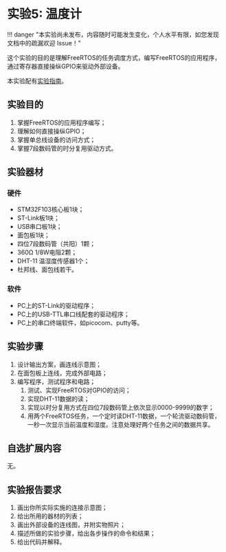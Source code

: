 # 实验5: 温度计

!!! danger "本实验尚未发布，内容随时可能发生变化，个人水平有限，如您发现文档中的疏漏欢迎 Issue！"

这个实验的目的是理解FreeRTOS的任务调度方式，编写FreeRTOS的应用程序，通过寄存器直接操纵GPIO来驱动外部设备。

本实验配有[实验指南](lab5_guide.md)。

## 实验目的

1. 掌握FreeRTOS的应用程序编写；
2. 理解如何直接操纵GPIO；
3. 掌握单总线设备的访问方式；
4. 掌握7段数码管的时分复用驱动方式。

## 实验器材

### 硬件

- STM32F103核心板1块；
- ST-Link板1块；
- USB串口板1块；
- 面包板1块；
- 四位7段数码管（共阳）1颗；
- 360Ω 1/8W电阻2颗；
- DHT-11 温湿度传感器1个；
- 杜邦线、面包线若干。

### 软件

- PC上的ST-Link的驱动程序；
- PC上的USB-TTL串口线配套的驱动程序；
- PC上的串口终端软件，如picocom、putty等。

## 实验步骤

1. 设计输出方案，画连线示意图；
2. 在面包板上连线，完成外部电路；
3. 编写程序，测试程序和电路；
   1. 测试、实现FreeRTOS对GPIO的访问；
   2. 实现DHT-11数据的读；
   3. 实现以时分复用方式在四位7段数码管上依次显示0000-9999的数字；
   4. 用两个FreeRTOS任务，一个定时读DHT-11数据，一个轮流驱动数码管，一秒一次显示当前温度和湿度。注意处理好两个任务之间的数据共享。

## 自选扩展内容

无。

## 实验报告要求

1. 画出你所实际实施的连接示意图；
2. 给出所用的器材的列表；
3. 画出外部设备的连线图，并附实物照片；
4. 描述所做的实验步骤，给出各步操作的命令和结果；
5. 给出代码并解释。
